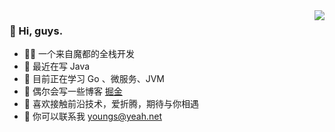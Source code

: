 
<img align="right" src="https://github-readme-stats.vercel.app/api?username=shuai93&show_icons=true">


### 👋 Hi, guys. 

- 👨‍💻‍ 一个来自魔都的全栈开发
- 👀 最近在写 Java
- 🌱 目前正在学习 Go 、微服务、JVM
- 💞️ 偶尔会写一些博客 [掘金](https://juejin.cn/user/993614678985085)
- 🤝 喜欢接触前沿技术，爱折腾，期待与你相遇
- 📧 你可以联系我 youngs@yeah.net


<!--
**WangDanpeng/WangDanpeng** is a ✨ _special_ ✨ repository because its `README.md` (this file) appears on your GitHub profile.

Here are some ideas to get you started:

- 🔭 I’m currently working on ...
- 🌱 I’m currently learning ...
- 👯 I’m looking to collaborate on ...
- 🤔 I’m looking for help with ...
- 💬 Ask me about ...
- 📫 How to reach me: ...
- 😄 Pronouns: ...
- ⚡ Fun fact: ...
-->
